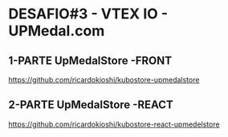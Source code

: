 # DESAFIO#3 - VTEX IO - UPMedal.com

## 1-PARTE UpMedalStore -FRONT
https://github.com/ricardokioshi/kubostore-upmedalstore

## 2-PARTE UpMedalStore -REACT
https://github.com/ricardokioshi/kubostore-react-upmedelstore

